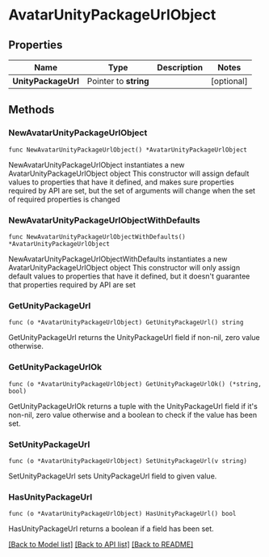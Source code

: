 # AvatarUnityPackageUrlObject

## Properties

Name | Type | Description | Notes
------------ | ------------- | ------------- | -------------
**UnityPackageUrl** | Pointer to **string** |  | [optional] 

## Methods

### NewAvatarUnityPackageUrlObject

`func NewAvatarUnityPackageUrlObject() *AvatarUnityPackageUrlObject`

NewAvatarUnityPackageUrlObject instantiates a new AvatarUnityPackageUrlObject object
This constructor will assign default values to properties that have it defined,
and makes sure properties required by API are set, but the set of arguments
will change when the set of required properties is changed

### NewAvatarUnityPackageUrlObjectWithDefaults

`func NewAvatarUnityPackageUrlObjectWithDefaults() *AvatarUnityPackageUrlObject`

NewAvatarUnityPackageUrlObjectWithDefaults instantiates a new AvatarUnityPackageUrlObject object
This constructor will only assign default values to properties that have it defined,
but it doesn't guarantee that properties required by API are set

### GetUnityPackageUrl

`func (o *AvatarUnityPackageUrlObject) GetUnityPackageUrl() string`

GetUnityPackageUrl returns the UnityPackageUrl field if non-nil, zero value otherwise.

### GetUnityPackageUrlOk

`func (o *AvatarUnityPackageUrlObject) GetUnityPackageUrlOk() (*string, bool)`

GetUnityPackageUrlOk returns a tuple with the UnityPackageUrl field if it's non-nil, zero value otherwise
and a boolean to check if the value has been set.

### SetUnityPackageUrl

`func (o *AvatarUnityPackageUrlObject) SetUnityPackageUrl(v string)`

SetUnityPackageUrl sets UnityPackageUrl field to given value.

### HasUnityPackageUrl

`func (o *AvatarUnityPackageUrlObject) HasUnityPackageUrl() bool`

HasUnityPackageUrl returns a boolean if a field has been set.


[[Back to Model list]](../README.md#documentation-for-models) [[Back to API list]](../README.md#documentation-for-api-endpoints) [[Back to README]](../README.md)


